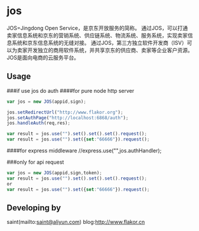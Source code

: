 # jos

JOS=Jingdong Open Service，是京东开放服务的简称。
通过JOS，可以打通卖家信息系统和京东的营销系统、供应链系统、物流系统、服务系统，实现卖家信息系统和京东信息系统的无缝对接。
通过JOS，第三方独立软件开发商（ISV）可以为卖家开发独立的商用软件系统，并共享京东的供应商、卖家等企业客户资源。
JOS是面向电商的云服务平台。

## Usage

###if use jos do auth
####for pure node http server
```javascript
var jos = new JOS(appid,sign);

jos.setRedirectUrl("http://www.flakor.org");
jos.setAuthPage("http://localhost:6868/auth");
jos.handleAuth(req,res);

var result = jos.use("").set().set().set().request();
var result = jos.use("").set({set:"66666"}).request();
```
####for express middleware
//express.use("",jos.authHandler);

###only for api request
```javascript
var jos = new JOS(appid,sign,token);
var result = jos.use("").set().set().set().request();
or
var result = jos.use("").set({set:"66666"}).request();
```
## Developing by

saint(mailto:saint@aliyun.com)
blog:http://www.flakor.cn
